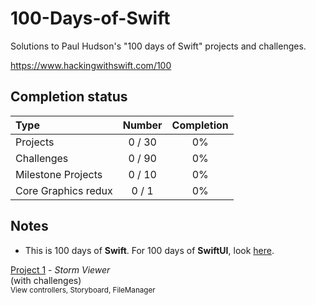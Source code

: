 # 100-Days-of-Swift

Solutions to Paul Hudson's "100 days of Swift" projects and challenges.

https://www.hackingwithswift.com/100

## Completion status

Type                | Number  | Completion
:---                |  :---:  |   :---:
Projects            | 0 / 30  | 0%
Challenges          | 0 / 90  | 0%
Milestone Projects  | 0 / 10  | 0%
Core Graphics redux | 0 / 1   | 0%

## Notes
- This is 100 days of **Swift**. For 100 days of **SwiftUI**, look [here](https://github.com/clarknt/100-days-of-swiftui). 

[Project 1](01-Project1) - *Storm Viewer* <br/>(with challenges)                                         <br/><sub> View controllers, Storyboard, FileManager  
